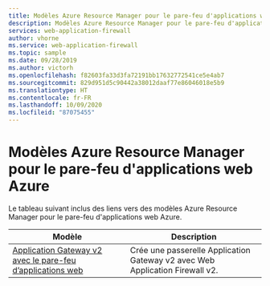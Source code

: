 ```yaml
---
title: Modèles Azure Resource Manager pour le pare-feu d'applications web Azure
description: Modèles Azure Resource Manager pour le pare-feu d'applications web Azure
services: web-application-firewall
author: vhorne
ms.service: web-application-firewall
ms.topic: sample
ms.date: 09/28/2019
ms.author: victorh
ms.openlocfilehash: f82603fa33d3fa72191bb17632772541ce5e4ab7
ms.sourcegitcommit: 829d951d5c90442a38012daaf77e86046018e5b9
ms.translationtype: HT
ms.contentlocale: fr-FR
ms.lasthandoff: 10/09/2020
ms.locfileid: "87075455"
---
```

# <a name="azure-resource-manager-templates-for-azure-web-application-firewall"></a>Modèles Azure Resource Manager pour le pare-feu d'applications web Azure

Le tableau suivant inclus des liens vers des modèles Azure Resource Manager pour le pare-feu d'applications web Azure.

| Modèle | Description |
| -------- | ----------- |
| [Application Gateway v2 avec le pare-feu d’applications web](https://azure.microsoft.com/resources/templates/ag-docs-wafv2/) | Crée une passerelle Application Gateway v2 avec Web Application Firewall v2.|